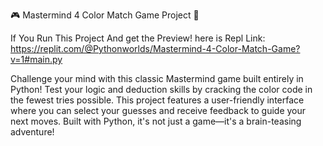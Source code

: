 🎮 Mastermind 4 Color Match Game Project 🎲

If You Run This Project And get the Preview! here is Repl Link: https://replit.com/@Pythonworlds/Mastermind-4-Color-Match-Game?v=1#main.py

Challenge your mind with this classic Mastermind game built entirely in Python! 
Test your logic and deduction skills by cracking the color code in the fewest tries possible.
This project features a user-friendly interface where you can select your guesses and receive feedback to guide your next moves. 
Built with Python, it's not just a game—it's a brain-teasing adventure!
